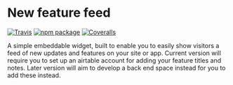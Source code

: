 # New feature feed

[![Travis][build-badge]][build]
[![npm package][npm-badge]][npm]
[![Coveralls][coveralls-badge]][coveralls]

A simple embeddable widget, built to enable you to easily show visitors a feed of new updates and features on your site or app. Current version will require you to set up an airtable account for adding your feature titles and notes. Later version will aim to develop a back end space instead for you to add these instead.

[build-badge]: https://img.shields.io/travis/user/repo/master.png?style=flat-square
[build]: https://travis-ci.org/user/repo

[npm-badge]: https://img.shields.io/npm/v/npm-package.png?style=flat-square
[npm]: https://www.npmjs.org/package/npm-package

[coveralls-badge]: https://img.shields.io/coveralls/user/repo/master.png?style=flat-square
[coveralls]: https://coveralls.io/github/user/repo
